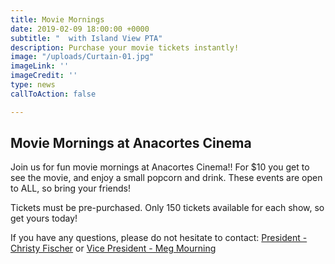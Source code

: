 ```yaml
---
title: Movie Mornings
date: 2019-02-09 18:00:00 +0000
subtitle: "  with Island View PTA"
description: Purchase your movie tickets instantly!
image: "/uploads/Curtain-01.jpg"
imageLink: ''
imageCredit: ''
type: news
callToAction: false

---
```

## Movie Mornings at Anacortes Cinema

Join us for fun movie mornings at Anacortes Cinema!! For $10 you get to see the movie, and enjoy a small popcorn and drink. These events are open to ALL, so bring your friends!

Tickets must be pre-purchased. Only 150 tickets available for each show, so get yours today!

If you have any questions, please do not hesitate to contact: [President - Christy Fischer](mailto:president@islandviewpta.org) or [Vice President - Meg Mourning](mailto:vicepresident@islandviewpta.org)